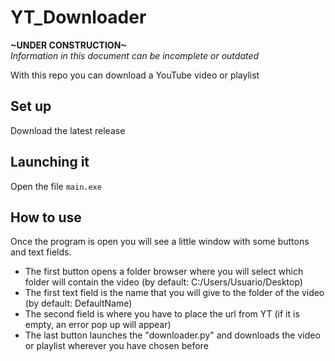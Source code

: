 # YT_Downloader

**~UNDER CONSTRUCTION~** \
*Information in this document can be incomplete or outdated*

With this repo you can download a YouTube video or playlist

## Set up

Download the latest release

## Launching it

Open the file ```main.exe```

## How to use

Once the program is open you will see a little window with some buttons and text fields.

- The first button opens a folder browser where you will select which folder will contain the video (by default: C:/Users/Usuario/Desktop)
- The first text field is the name that you will give to the folder of the video (by default: DefaultName)
- The second field is where you have to place the url from YT (if it is empty, an error pop up will appear)
- The last button launches the "downloader.py" and downloads the video or playlist wherever you have chosen before